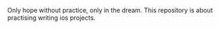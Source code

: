 Only hope without practice, only in the dream. This repository is about practising writing ios projects.
